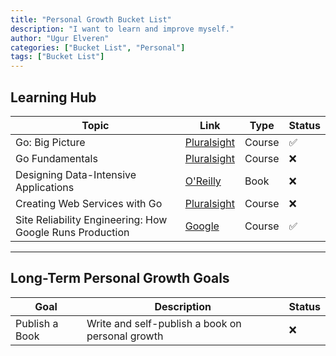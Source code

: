 ```yaml
---
title: "Personal Growth Bucket List"
description: "I want to learn and improve myself."
author: "Ugur Elveren"
categories: ["Bucket List", "Personal"]
tags: ["Bucket List"]
---
```




## Learning Hub
| **Topic**  | **Link**      | **Type**       | **Status** |
|-------------------------------------|-------------------------------------------------------------------------------------------|----------------|------------|
| Go: Big Picture | [Pluralsight](https://app.pluralsight.com/library/courses/big-picture-go)       | Course         | ✅          |
| Go Fundamentals | [Pluralsight](https://app.pluralsight.com/library/courses/fundamentals-go)      | Course         | ❌           |
| Designing Data-Intensive Applications | [O'Reilly](https://www.oreilly.com/library/view/designing-data-intensive-applications/9781491903063/) | Book           | ❌           |
| Creating Web Services with Go   | [Pluralsight](https://app.pluralsight.com/library/courses/creating-web-services-go)   | Course          | ❌           |
| Site Reliability Engineering: How Google Runs Production  | [Google](https://sre.google/sre-book/table-of-contents/)       | Course         | ✅          |

---

## Long-Term Personal Growth Goals
| **Goal**                              | **Description**                                    | **Status** |
|---------------------------------------|----------------------------------------------------|------------|
| Publish a Book                        | Write and self-publish a book on personal growth   | ❌          |

